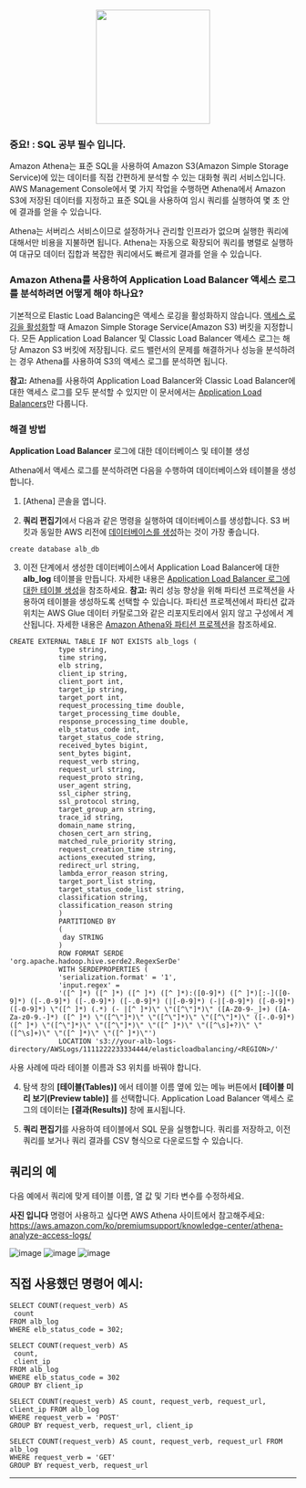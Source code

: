 # <h1 align="center"><img src="https://user-images.githubusercontent.com/86287920/209415861-25c0652b-e801-4cce-82ae-ddbc0c7d36c3.png" width="200"></h1>

### 중요! : SQL 공부 필수 입니다.

Amazon Athena는 표준 SQL을 사용하여 Amazon S3(Amazon Simple Storage Service)에 있는 데이터를 직접 간편하게 분석할 수 있는 대화형 쿼리 서비스입니다. AWS Management Console에서 몇 가지 작업을 수행하면 Athena에서 Amazon S3에 저장된 데이터를 지정하고 표준 SQL을 사용하여 임시 쿼리를 실행하여 몇 초 안에 결과를 얻을 수 있습니다.

Athena는 서버리스 서비스이므로 설정하거나 관리할 인프라가 없으며 실행한 쿼리에 대해서만 비용을 지불하면 됩니다. Athena는 자동으로 확장되어 쿼리를 병렬로 실행하여 대규모 데이터 집합과 복잡한 쿼리에서도 빠르게 결과를 얻을 수 있습니다.

### Amazon Athena를 사용하여 Application Load Balancer 액세스 로그를 분석하려면 어떻게 해야 하나요?


기본적으로 Elastic Load Balancing은 액세스 로깅을 활성화하지 않습니다. [액세스 로깅을 활성화]할 때 Amazon Simple Storage Service(Amazon S3) 버킷을 지정합니다. 모든 Application Load Balancer 및 Classic Load Balancer 액세스 로그는 해당 Amazon S3 버킷에 저장됩니다. 로드 밸런서의 문제를 해결하거나 성능을 분석하려는 경우 Athena를 사용하여 S3의 액세스 로그를 분석하면 됩니다.

**참고:** Athena를 사용하여 Application Load Balancer와 Classic Load Balancer에 대한 액세스 로그를 모두 분석할 수 있지만 이 문서에서는 [Application Load Balancers]만 다룹니다.

### 해결 방법
**Application Load Balancer** 로그에 대한 데이터베이스 및 테이블 생성

Athena에서 액세스 로그를 분석하려면 다음을 수행하여 데이터베이스와 테이블을 생성합니다.

1. [Athena] 콘솔을 엽니다.

2. **쿼리 편집기**에서 다음과 같은 명령을 실행하여 데이터베이스를 생성합니다. S3 버킷과 동일한 AWS 리전에 [데이터베이스를 생성]하는 것이 가장 좋습니다.
```
create database alb_db
```

3. 이전 단계에서 생성한 데이터베이스에서 Application Load Balancer에 대한 **alb_log** 테이블을 만듭니다. 자세한 내용은 [Application Load Balancer 로그에 대한 테이블 생성]을 참조하세요.
**참고:** 쿼리 성능 향상을 위해 파티션 프로젝션을 사용하여 테이블을 생성하도록 선택할 수 있습니다. 파티션 프로젝션에서 파티션 값과 위치는 AWS Glue 데이터 카탈로그와 같은 리포지토리에서 읽지 않고 구성에서 계산됩니다. 자세한 내용은 [Amazon Athena와 파티션 프로젝션]을 참조하세요.
```
CREATE EXTERNAL TABLE IF NOT EXISTS alb_logs (
            type string,
            time string,
            elb string,
            client_ip string,
            client_port int,
            target_ip string,
            target_port int,
            request_processing_time double,
            target_processing_time double,
            response_processing_time double,
            elb_status_code int,
            target_status_code string,
            received_bytes bigint,
            sent_bytes bigint,
            request_verb string,
            request_url string,
            request_proto string,
            user_agent string,
            ssl_cipher string,
            ssl_protocol string,
            target_group_arn string,
            trace_id string,
            domain_name string,
            chosen_cert_arn string,
            matched_rule_priority string,
            request_creation_time string,
            actions_executed string,
            redirect_url string,
            lambda_error_reason string,
            target_port_list string,
            target_status_code_list string,
            classification string,
            classification_reason string
            )
            PARTITIONED BY
            (
             day STRING
            )
            ROW FORMAT SERDE 'org.apache.hadoop.hive.serde2.RegexSerDe'
            WITH SERDEPROPERTIES (
            'serialization.format' = '1',
            'input.regex' = 
            '([^ ]*) ([^ ]*) ([^ ]*) ([^ ]*):([0-9]*) ([^ ]*)[:-]([0-9]*) ([-.0-9]*) ([-.0-9]*) ([-.0-9]*) (|[-0-9]*) (-|[-0-9]*) ([-0-9]*) ([-0-9]*) \"([^ ]*) (.*) (- |[^ ]*)\" \"([^\"]*)\" ([A-Z0-9-_]+) ([A-Za-z0-9.-]*) ([^ ]*) \"([^\"]*)\" \"([^\"]*)\" \"([^\"]*)\" ([-.0-9]*) ([^ ]*) \"([^\"]*)\" \"([^\"]*)\" \"([^ ]*)\" \"([^\s]+?)\" \"([^\s]+)\" \"([^ ]*)\" \"([^ ]*)\"')
            LOCATION 's3://your-alb-logs-directory/AWSLogs/1111222233334444/elasticloadbalancing/<REGION>/'
```
사용 사례에 따라 테이블 이름과 S3 위치를 바꿔야 합니다.

4. 탐색 창의 **[테이블(Tables)]** 에서 테이블 이름 옆에 있는 메뉴 버튼에서 **[테이블 미리 보기(Preview table)]** 를 선택합니다. Application Load Balancer 액세스 로그의 데이터는 **[결과(Results)]** 창에 표시됩니다.

5. **쿼리 편집기**를 사용하여 테이블에서 SQL 문을 실행합니다. 쿼리를 저장하고, 이전 쿼리를 보거나 쿼리 결과를 CSV 형식으로 다운로드할 수 있습니다.

## 쿼리의 예
다음 예에서 쿼리에 맞게 테이블 이름, 열 값 및 기타 변수를 수정하세요.

**사진 입니다** 
명령어 사용하고 싶다면 AWS Athena 사이트에서 참고해주세요: https://aws.amazon.com/ko/premiumsupport/knowledge-center/athena-analyze-access-logs/

![image](https://user-images.githubusercontent.com/86287920/209416848-bbcc34a0-a3db-44b5-8826-59cc6b173f91.png)
![image](https://user-images.githubusercontent.com/86287920/209416867-218b6804-7186-45eb-a2e6-180ce57f72e4.png)
![image](https://user-images.githubusercontent.com/86287920/209416929-b4b88c6c-4423-4f6b-a13a-f56e4f046f16.png)

## 직접 사용했던 명령어 예시:
```
SELECT COUNT(request_verb) AS
 count
FROM alb_log
WHERE elb_status_code = 302;
```
```
SELECT COUNT(request_verb) AS
 count,
 client_ip
FROM alb_log
WHERE elb_status_code = 302
GROUP BY client_ip
```
```
SELECT COUNT(request_verb) AS count, request_verb, request_url, client_ip FROM alb_log
WHERE request_verb = 'POST'
GROUP BY request_verb, request_url, client_ip
```
```
SELECT COUNT(request_verb) AS count, request_verb, request_url FROM alb_log
WHERE request_verb = 'GET'
GROUP BY request_verb, request_url
```

---
[액세스 로깅을 활성화]: https://docs.aws.amazon.com/elasticloadbalancing/latest/application/load-balancer-access-logs.html#enable-access-logging
[Application Load Balancers]: https://docs.aws.amazon.com/elasticloadbalancing/latest/application/application-load-balancers.html
[Athena 콘솔]: https://console.aws.amazon.com/athena/
[데이터베이스를 생성]: https://docs.aws.amazon.com/athena/latest/ug/create-database.html
[Application Load Balancer 로그에 대한 테이블 생성]: https://docs.aws.amazon.com/athena/latest/ug/application-load-balancer-logs.html#create-alb-table
[Amazon Athena와 파티션 프로젝션]: https://docs.aws.amazon.com/athena/latest/ug/partition-projection.html






